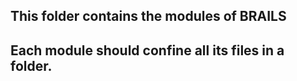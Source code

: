 ## This folder contains the modules of BRAILS

## Each module should confine all its files in a folder.